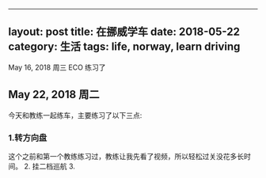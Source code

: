 ---
layout: post
title: 在挪威学车
date: 2018-05-22
category: 生活
tags: life, norway, learn driving
--
May 16, 2018 周三
ECO 练习了 


## May 22, 2018 周二
今天和教练一起练车，主要练习了以下三点:
### 1.转方向盘
这个之前和第一个教练练习过，教练让我先看了视频，所以轻松过关没花多长时间。
2. 挂二档巡航
3. 

